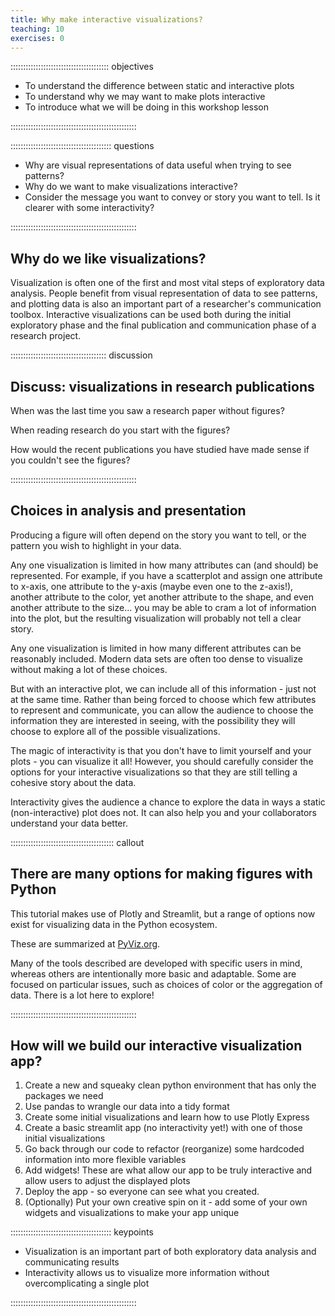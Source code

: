 ```yaml
---
title: Why make interactive visualizations?
teaching: 10
exercises: 0
---
```


::::::::::::::::::::::::::::::::::::::: objectives

- To understand the difference between static and interactive plots
- To understand why we may want to make plots interactive
- To introduce what we will be doing in this workshop lesson

::::::::::::::::::::::::::::::::::::::::::::::::::

:::::::::::::::::::::::::::::::::::::::: questions

- Why are visual representations of data useful when trying to see patterns?
- Why do we want to make visualizations interactive?
- Consider the message you want to convey or story you want to tell. Is it clearer with some interactivity?

::::::::::::::::::::::::::::::::::::::::::::::::::

## Why do we like visualizations?

Visualization is often one of the first and most vital steps of exploratory data analysis.
People benefit from visual representation of data to see patterns, and plotting data is also an important part of a researcher's communication toolbox.
Interactive visualizations can be used both during the initial exploratory phase and the final publication and communication phase of a research project.

::::::::::::::::::::::::::::::::::::::  discussion

## Discuss: visualizations in research publications

When was the last time you saw a research paper without figures?

When reading research do you start with the figures?

How would the recent publications you have studied have made sense if you couldn't see the figures?


::::::::::::::::::::::::::::::::::::::::::::::::::

## Choices in analysis and presentation

Producing a figure will often depend on the story you want to tell, or the pattern you wish to highlight in your data.

Any one visualization is limited in how many attributes can (and should) be represented. For example, if you have a scatterplot and assign one attribute to x-axis, one attribute to the y-axis (maybe even one to the z-axis!), another attribute to the color, yet another attribute to the shape, and even another attribute to the size... you may be able to cram a lot of information into the plot, but the resulting visualization will probably not tell a clear story.

Any one visualization is limited in how many different attributes can be reasonably included. Modern data sets are often too dense to visualize without making a lot of these choices.

But with an interactive plot, we can include all of this information - just not at the same time. Rather than being forced to choose which few attributes to represent and communicate, you can allow the audience to choose the information they are interested in seeing, with the possibility they will choose to explore all of the possible visualizations.

The magic of interactivity is that you don't have to limit yourself and your plots - you can visualize it all! However, you should carefully consider the options for your interactive visualizations so that they are still telling a cohesive story about the data.

Interactivity gives the audience a chance to explore the data in ways a static (non-interactive) plot does not.  It can also help you and your collaborators understand your data better.

:::::::::::::::::::::::::::::::::::::::::  callout

## There are many options for making figures with Python

This tutorial makes use of Plotly and Streamlit, but a range of options now exist for visualizing data in the Python ecosystem.

These are summarized at [PyViz.org](https://pyviz.org/tools.html).

Many of the tools described are developed with specific users in mind, whereas others are intentionally more basic and adaptable. Some are focused on particular issues, such as choices of color or the aggregation of data. There is a lot here to explore!


::::::::::::::::::::::::::::::::::::::::::::::::::

## How will we build our interactive visualization app?

1. Create a new and squeaky clean python environment that has only the packages we need
2. Use pandas to wrangle our data into a tidy format
3. Create some initial visualizations and learn how to use Plotly Express
4. Create a basic streamlit app (no interactivity yet!) with one of those initial visualizations
5. Go back through our code to refactor (reorganize) some hardcoded information into more flexible variables
6. Add widgets! These are what allow our app to be truly interactive and allow users to adjust the displayed plots
7. Deploy the app - so everyone can see what you created.
8. (Optionally) Put your own creative spin on it - add some of your own widgets and visualizations to make your app unique



:::::::::::::::::::::::::::::::::::::::: keypoints

- Visualization is an important part of both exploratory data analysis and communicating results
- Interactivity allows us to visualize more information without overcomplicating a single plot

::::::::::::::::::::::::::::::::::::::::::::::::::


